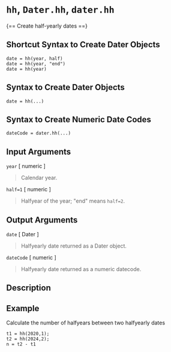 # `hh`, `Dater.hh`, `dater.hh`

{== Create half-yearly dates ==}


## Shortcut Syntax to Create Dater Objects

    date = hh(year, half)
    date = hh(year, "end")
    date = hh(year)


## Syntax to Create Dater Objects

    date = hh(...)


## Syntax to Create Numeric Date Codes

    dateCode = dater.hh(...)


## Input Arguments

`year` [ numeric ] 

> Calendar year.


`half=1` [ numeric ]

> Halfyear of the year; "end" means `half=2`.


## Output Arguments

`date` [ Dater ]

> Halfyearly date returned as a Dater object.


`dateCode` [ numeric ]

> Halfyearly date returned as a numeric datecode.


## Description


## Example

Calculate the number of halfyears between two halfyearly dates

    t1 = hh(2020,1);
    t2 = hh(2024,2);
    n = t2 - t1

